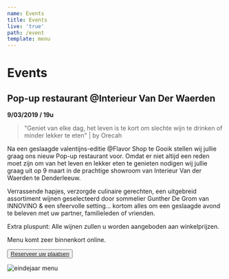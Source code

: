 ```yaml
---
name: Events
title: Events
live: 'true'
path: /event
template: menu
---
```

# Events

## Pop-up restaurant @Interieur Van Der Waerden 

**9/03/2019 / 19u** 

> "Geniet van elke dag, het leven is te kort om slechte wijn te drinken of minder lekker te eten" | by Orecah

Na een geslaagde valentijns-editie @Flavor Shop te Gooik stellen wij jullie graag ons nieuw Pop-up restaurant voor. Omdat er niet altijd een reden moet zijn om van het leven en lekker eten te genieten nodigen wij jullie graag uit op 9 maart in de prachtige showroom van Interieur Van der Waerden te Denderleeuw.

Verrassende hapjes, verzorgde culinaire gerechten, een uitgebreid assortiment wijnen geselecteerd door sommelier Gunther De Grom van INNOVINO  & een sfeervolle setting... kortom alles om een geslaagde avond te beleven met uw partner, familieleden of vrienden. 

Extra pluspunt:Alle wijnen zullen u worden aangeboden aan winkelprijzen.

Menu komt zeer binnenkort online. 

<button class="center"><a href="https://webshop.admisol.be/shop2/company/123476737/shop/5/search?articleGroupId=events&page.itemsPerPage=50&xlId=NL">Reserveer uw plaatsen</a></button>

![eindejaar menu](/assets/img/eindejaarmenu.jpg)
